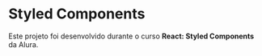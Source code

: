 # Styled Components

<p> Este projeto foi desenvolvido durante o curso <strong>React: Styled Components</strong> da Alura. </p> 
 

